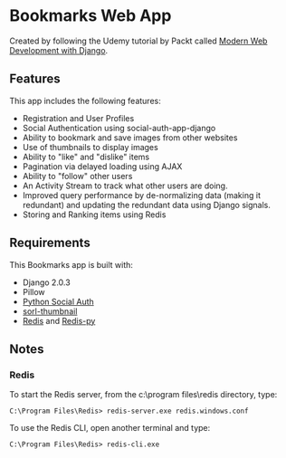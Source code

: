 # Bookmarks Web App

Created by following the Udemy tutorial by Packt called [Modern Web Development with Django](https://www.udemy.com/learning-path-django-modern-web-development-with-django/learn/v4/overview).

## Features

This app includes the following features:

- Registration and User Profiles
- Social Authentication using social-auth-app-django
- Ability to bookmark and save images from other websites
- Use of thumbnails to display images
- Ability to "like" and "dislike" items
- Pagination via delayed loading using AJAX
- Ability to "follow" other users
- An Activity Stream to track what other users are doing.
- Improved query performance by de-normalizing data (making it redundant) and updating the redundant data using Django signals.
- Storing and Ranking items using Redis


## Requirements

This Bookmarks app is built with:

- Django 2.0.3
- Pillow
- [Python Social Auth](https://python-social-auth.readthedocs.io/en/latest/)
- [sorl-thumbnail](https://sorl-thumbnail.readthedocs.io/en/latest/#)
- [Redis](https://redis.io/) and [Redis-py](https://redis-py.readthedocs.io/en/latest/)


## Notes

### Redis
To start the Redis server, from the c:\program files\redis directory, type:

    C:\Program Files\Redis> redis-server.exe redis.windows.conf

To use the Redis CLI, open another terminal and type:

    C:\Program Files\Redis> redis-cli.exe

